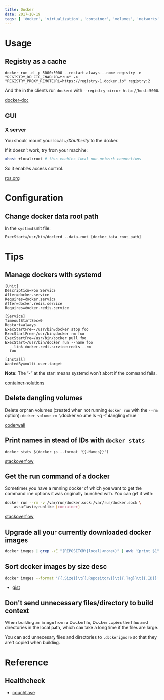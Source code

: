 ```yaml
---
title: Docker
date: 2017-10-19
tags: [ 'docker', 'virtualization', 'container', 'volumes', 'networks' ]
---
```


# Usage

## Registry as a cache

`docker run -d -p 5000:5000 --restart always --name registry -e "REGISTRY_DELETE_ENABLED=true" -e "REGISTRY_PROXY_REMOTEURL=https://registry-1.docker.io" registry:2`

And the in the clients run `dockerd` with `--registry-mirror http://host:5000`.

[docker-doc](https://docs.docker.com/registry/recipes/mirror/#configure-the-docker-daemon)

## GUI

### X server

You should mount your local *~/Xauthority* to the docker.

If it doesn't work, try from your machine:

```bash
xhost +local:root # this enables local non-network connections
```

So it enables access control.

[ros.org](http://wiki.ros.org/docker/Tutorials/GUI)

# Configuration

## Change docker data root path

In the `systemd` unit file:

```
ExecStart=/usr/bin/dockerd --data-root [docker_data_root_path]
```

# Tips

## Manage dockers with systemd

```
[Unit]
Description=Foo Service
After=docker.service
Requires=docker.service
After=docker.redis.service
Requires=docker.redis.service

[Service]
TimeoutStartSec=0
Restart=always
ExecStartPre=-/usr/bin/docker stop foo
ExecStartPre=-/usr/bin/docker rm foo
ExecStartPre=/usr/bin/docker pull foo
ExecStart=/usr/bin/docker run --name foo
  --link docker.redi.service:redis --rm
  foo

[Install]
WantedBy=multi-user.target
```

**Note:** The “-” at the start means systemd won’t abort if the command fails.

[container-solutions](http://container-solutions.com/running-docker-containers-with-systemd/)

## Delete dangling volumes

Delete orphan volumes (created when not running `docker run` with the `--rm` option):
`docker volume rm \`docker volume ls -q -f dangling=true\``

[coderwall](https://coderwall.com/p/hdsfpq/docker-remove-all-dangling-volumes)

## Print names in stead of IDs with `docker stats`

`docker stats $(docker ps --format '{{.Names}}')`

[stackoverflow](https://stackoverflow.com/questions/30732313/is-there-any-way-to-display-container-names-in-docker-stats)

## Get the run command of a docker

Sometimes you have a running docker of which you want to get the command line
options it was originally launched with. You can get it with:

```bash
docker run --rm -v /var/run/docker.sock:/var/run/docker.sock \
    assaflavie/runlike [container]
```

[stackoverflow](https://stackoverflow.com/questions/32758793/how-to-show-the-run-command-of-a-docker-container#answer-32774347)

## Upgrade all your currently downloaded docker images

```bash
docker images | grep -vE "(REPOSITORY|local|<none>)" | awk '{print $1":"$2}' | xargs -L1 docker pull
```

## Sort docker images by size desc

```bash
docker images --format '{{.Size}}\t{{.Repository}}\t{{.Tag}}\t{{.ID}}' | sed 's/ //' | sort -h -r | column -t
```

* [gist](https://gist.github.com/andyrbell/f30ae74c0eff82ae52238f4a7df9a313)

## Don't send unnecessary files/directory to build context

When building an image from a Dockerfile, Docker copies the files and directories
in the local path, which can take a long time if the files are large.

You can add unnecesary files and directories to `.dockerignore` so that they
are't copied when building.

# Reference

## Healthcheck

* [couchbase](https://blog.couchbase.com/docker-health-check-keeping-containers-healthy/)
